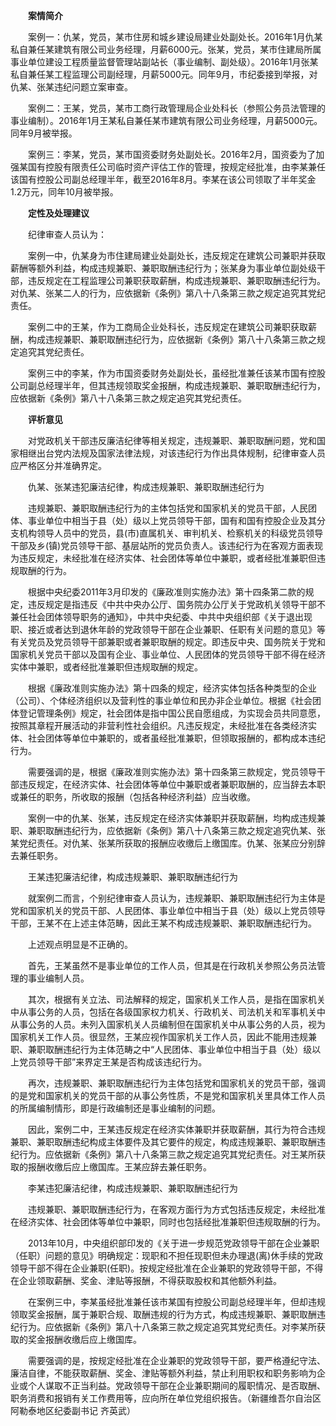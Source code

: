 　　**案情简介**

　　案例一：仇某，党员，某市住房和城乡建设局建业处副处长。2016年1月仇某私自兼任某建筑有限公司业务经理，月薪6000元。张某，党员，某市住建局所属事业单位建设工程质量监督管理站副站长（事业编制、副处级）。2016年1月张某私自兼任某工程监理公司副经理，月薪5000元。同年9月，市纪委接到举报，对仇某、张某违纪问题立案审查。

　　案例二：王某，党员，某市工商行政管理局企业处科长（参照公务员法管理的事业编制）。2016年1月王某私自兼任某市建筑有限公司业务经理，月薪5000元。同年9月被举报。

　　案例三：李某，党员，某市国资委财务处副处长。2016年2月，国资委为了加强某国有控股有限责任公司临时资产评估工作的管理，按规定经批准，由李某兼任该国有控股公司副总经理半年，截至2016年8月。李某在该公司领取了半年奖金1.2万元，同年10月被举报。

　　**定性及处理建议**

　　纪律审查人员认为：

　　案例一中，仇某身为市住建局建业处副处长，违反规定在建筑公司兼职并获取薪酬等额外利益，构成违规兼职、兼职取酬违纪行为；张某身为事业单位副处级干部，违反规定在工程监理公司兼职获取薪酬，构成违规兼职、兼职取酬违纪行为。对仇某、张某二人的行为，应依据新《条例》第八十八条第三款之规定追究其党纪责任。

　　案例二中的王某，作为工商局企业处科长，违反规定在建筑公司兼职获取薪酬，构成违规兼职、兼职取酬违纪行为，应依据新《条例》第八十八条第三款之规定追究其党纪责任。

　　案例三中的李某，作为市国资委财务处副处长，虽经批准兼任该某市国有控股公司副总经理半年，但其违规领取奖金报酬，构成违规兼职、兼职取酬违纪行为，应依据新《条例》第八十八条第三款之规定追究其党纪责任。

　　**评析意见**

　　对党政机关干部违反廉洁纪律等相关规定，违规兼职、兼职取酬问题，党和国家相继出台党内法规及国家法律法规，对该违纪行为作出具体规制，纪律审查人员应严格区分并准确界定。

　　仇某、张某违犯廉洁纪律，构成违规兼职、兼职取酬违纪行为

　　违规兼职、兼职取酬违纪行为的主体包括党和国家机关的党员干部，人民团体、事业单位中相当于县（处）级以上党员领导干部，国有和国有控股企业及其分支机构领导人员中的党员，县(市)直属机关、审判机关、检察机关的科级党员领导干部及乡(镇)党员领导干部、基层站所的党员负责人。该违纪行为在客观方面表现为违反规定，未经批准在经济实体、社会团体等单位中兼职，或者经批准兼职但违规取酬的行为。

　　根据中央纪委2011年3月印发的《廉政准则实施办法》第十四条第二款的规定，违反规定是指违反《中共中央办公厅、国务院办公厅关于党政机关领导干部不兼任社会团体领导职务的通知》，中共中央纪委、中共中央组织部《关于退出现职、接近或者达到退休年龄的党政领导干部在企业兼职、任职有关问题的意见》等有关党员及党员领导干部兼职或者兼职取酬的规定。即违反中央、国务院关于党和国家机关党员干部以及国有企业、事业单位、人民团体的党员领导干部不得在经济实体中兼职，或者经批准兼职但违规取酬的规定。

　　根据《廉政准则实施办法》第十四条的规定，经济实体包括各种类型的企业（公司）、个体经济组织以及营利性的事业单位和民办非企业单位。根据《社会团体登记管理条例》规定，社会团体是指中国公民自愿组成，为实现会员共同意愿，按照其章程开展活动的非营利性社会组织。凡违反规定，未经批准在各类经济实体、社会团体等单位中兼职的，或者虽经批准兼职，但领取报酬的，都构成本违纪行为。

　　需要强调的是，根据《廉政准则实施办法》第十四条第三款规定，党员领导干部违反规定，在经济实体、社会团体等单位中兼职或者兼职取酬的，应当辞去本职或兼任的职务，所收取的报酬（包括各种经济利益）应当收缴。

　　案例一中的仇某、张某，违反规定在经济实体兼职并获取薪酬，均构成违规兼职、兼职取酬违纪行为，应依据新《条例》第八十八条第三款之规定追究仇某、张某党纪责任。对仇某、张某所获取的报酬应收缴后上缴国库。仇某、张某应分别辞去兼任职务。

　　王某违犯廉洁纪律，构成违规兼职、兼职取酬违纪行为

　　就案例二而言，个别纪律审查人员认为，违规兼职、兼职取酬违纪行为主体是党和国家机关的党员干部、人民团体、事业单位中相当于县（处）级以上党员领导干部，王某不在上述主体范畴，因此王某不构成违规兼职、兼职取酬违纪行为。

　　上述观点明显是不正确的。

　　首先，王某虽然不是事业单位的工作人员，但其是在行政机关参照公务员法管理的事业编制人员。

　　其次，根据有关立法、司法解释的规定，国家机关工作人员，是指在国家机关中从事公务的人员，包括在各级国家权力机关、行政机关、司法机关和军事机关中从事公务的人员。未列入国家机关人员编制但在国家机关中从事公务的人员，视为国家机关工作人员。很显然，王某应视作国家机关工作人员，因此不能用违规兼职、兼职取酬违纪行为主体范畴之中“人民团体、事业单位中相当于县（处）级以上党员领导干部”来界定王某是否构成该违纪行为。

　　再次，违规兼职、兼职取酬违纪行为主体包括党和国家机关的党员干部，强调的是党和国家机关的党员干部的从事公务性质，不是党和国家机关里具体工作人员的所属编制情形，即是行政编制还是事业编制的问题。

　　因此，案例二中，王某违反规定在经济实体兼职并获取薪酬，其行为符合违规兼职、兼职取酬违纪构成主体要件及其它要件的规定，构成违规兼职、兼职取酬违纪行为。应依据新《条例》第八十八条第三款之规定追究其党纪责任。对王某所获取的报酬收缴后应上缴国库。王某应辞去兼任职务。

　　李某违犯廉洁纪律，构成违规兼职、兼职取酬违纪行为

　　违规兼职、兼职取酬违纪行为，在客观方面行为方式包括违反规定，未经批准在经济实体、社会团体等单位中兼职，同时也包括经批准兼职但违规取酬的行为。

　　2013年10月，中央组织部印发的《关于进一步规范党政领导干部在企业兼职（任职）问题的意见》明确规定：现职和不担任现职但未办理退(离)休手续的党政领导干部不得在企业兼职(任职)。按规定经批准在企业兼职的党政领导干部，不得在企业领取薪酬、奖金、津贴等报酬，不得获取股权和其他额外利益。

　　在案例三中，李某虽经批准兼任该市某国有控股公司副总经理半年，但却违规领取奖金报酬，属于兼职合规、取酬违规的行为方式，构成违规兼职、兼职取酬违纪行为。应依据新《条例》第八十八条第三款之规定追究其党纪责任。对李某所获取的奖金报酬收缴后应上缴国库。

　　需要强调的是，按规定经批准在企业兼职的党政领导干部，要严格遵纪守法、廉洁自律，不能获取薪酬、奖金、津贴等额外利益，禁止利用职权和职务影响为企业或个人谋取不正当利益。党政领导干部在企业兼职期间的履职情况、是否取酬、职务消费和报销有关工作费用等，应向所在单位党组织报告。（新疆维吾尔自治区阿勒泰地区纪委副书记 齐英武）